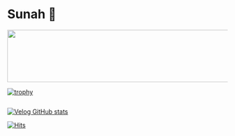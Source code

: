 # Sunah 👋

<!--
<img src="https://github-readme-stats.vercel.app/api?username=hellojoyworldz&show_icons=true&theme=radical" alt="" />
<img src="https://github-readme-activity-graph.vercel.app/graph?username=hellojoyworldz&theme=react-dark&bg_color=20232a&hide_border=true&line=58A6FF&color=58A6FF" />
<a href="https://github.com/devxb/gitanimals">
<img
  src="https://render.gitanimals.org/farms/hellojoyworldz"
  width="100%"
/>
</a>
[![Velog's GitHub stats](https://velog-readme-stats.vercel.app/api/list?name=hellojoyworldz)](https://velog.io/@hellojoyworldz)
-->

<a href="https://github.com/devxb/gitanimals" >
  <img
    src="https://render.gitanimals.org/lines/hellojoyworldz"
    width="600"
    height="120"
  />
</a>

[![trophy](https://github-profile-trophy.vercel.app/?username=hellojoyworldz)](https://github.com/hellojoyworldz)
  
 <img src="https://github-readme-stats.vercel.app/api/top-langs/?username=hellojoyworldz&layout=compact" alt=""/>

[![Velog GitHub stats](https://velog-github-badge.vercel.app/badge/hellojoyworldz?theme=light&posts=3)](https://velog.io/@hellojoyworldz)

[![Hits](https://hits.seeyoufarm.com/api/count/incr/badge.svg?url=https%3A%2F%2Fgithub.com%2Fhellojoyworldz%2Fhit-counter&count_bg=%23E145FE&title_bg=%23B1B1B1&icon=baidu.svg&icon_color=%23E7E7E7&title=hits&edge_flat=false)](https://hits.seeyoufarm.com)

